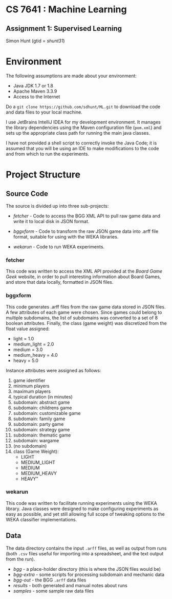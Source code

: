 # CS 7641 : Machine Learning
## Assignment 1: Supervised Learning

Simon Hunt (gtid = _shunt31_)

# Environment
The following assumptions are made about your environment:

* Java JDK 1.7 or 1.8
* Apache Maven 3.3.9 
* Access to the Internet

Do a `git clone https://github.com/sdhunt/ML.git` to download the code 
and data files to your local machine.

I use JetBrains IntelliJ IDEA for my development environment. It manages
the library dependencies using the Maven configuration file (`pom.xml`)
and sets up the appropriate class path for running the main java classes.

I have not provided a shell script to correctly invoke the Java Code; it
is assumed that you will be using an IDE to make modifications to the code
and from which to run the experiments.


# Project Structure

## Source Code

The source is divided up into three sub-projects:

+ *fetcher* - Code to access the BGG XML API to pull raw game data and write it
  to local disk in JSON format. 
   
+ *bggxform* - Code to transform the raw JSON game data into .arff file format, 
   suitable for using with the WEKA libraries.
   
+ *wekarun* - Code to run WEKA experiments.


### fetcher

This code was written to access the XML API provided at the _Board Game Geek_
website, in order to pull interesting information about Board Games, and 
store that data locally, formatted in JSON files.


### bggxform

This code generates .arff files from the raw game data stored in JSON files.
A few attributes of each game were chosen. Since games could belong to 
multiple subdomains, the list of subdomains was converted to a set of 
8 boolean attributes. Finally, the class (game weight) was discretized from
the float value assigned:

* light = 1.0
* medium_light = 2.0
* medium = 3.0
* medium_heavy = 4.0
* heavy = 5.0

Instance attributes were assigned as follows:

1.  game identifier
2.  minimum players
3.  maximum players
4.  typical duration (in minutes)
5.  subdomain: abstract game
6.  subdomain: childrens game
7.  subdomain: customizable game
8.  subdomain: family game
9.  subdomain: party game
10. subdomain: strategy game
11. subdomain: thematic game
12. subdomain: wargame
13. (no subdomain)
14. class (Game Weight):
    - LIGHT
    - MEDIUM_LIGHT
    - MEDIUM
    - MEDIUM_HEAVY
    - HEAVY"

### wekarun

This code was written to facilitate running experiments using the WEKA 
library. Java classes were designed to make configuring experiments as
easy as possible, and yet still allowing full scope of tweaking options
to the WEKA classifier implementations.

## Data

The data directory contains the input `.arff` files, as well as output from
runs (both `.csv` files useful for importing into a spreadsheet, and the
text output from the run).

* *bgg* - a place-holder directory (this is where the JSON files would be)
* *bgg-extra* - some scripts for processing subdomain and mechanic data
* *bgg-out* - the BGG `.arff` data files
* *results* - both generated and manual notes about runs
* *samples* - some sample raw data files
